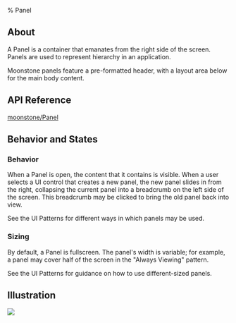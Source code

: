 ﻿% Panel

## About

A Panel is a container that emanates from the right side of the screen.  Panels
are used to represent hierarchy in an application.

Moonstone panels feature a pre-formatted header, with a layout area below for
the main body content.

## API Reference

[moonstone/Panel]($api/#/kind/moonstone/Panel)

## Behavior and States

### Behavior

When a Panel is open, the content that it contains is visible.  When a user
selects a UI control that creates a new panel, the new panel slides in from the
right, collapsing the current panel into a breadcrumb on the left side of the
screen.  This breadcrumb may be clicked to bring the old panel back into view.

See the UI Patterns for different ways in which panels may be used.

### Sizing

By default, a Panel is fullscreen.  The panel's width is variable; for example,
a panel may cover half of the screen in the "Always Viewing" pattern.

See the UI Patterns for guidance on how to use different-sized panels.

## Illustration

![](../../assets/dg-controls-panel.png)
